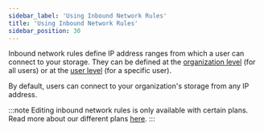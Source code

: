 ```yaml
---
sidebar_label: 'Using Inbound Network Rules'
title: 'Using Inbound Network Rules'
sidebar_position: 30
---
```

Inbound network rules define IP address ranges from which a user can connect to your storage. They can be defined at the [organization level](../getting-started/organization-settings.md) (for all users) or at the [user level](../getting-started/creating-and-modifying-users.md) (for a specific user).

By default, users can connect to your organization's storage from any IP address.

:::note
Editing inbound network rules is only available with certain plans. Read more about our different plans [here](https://sftptogo.com/pricing).
:::
